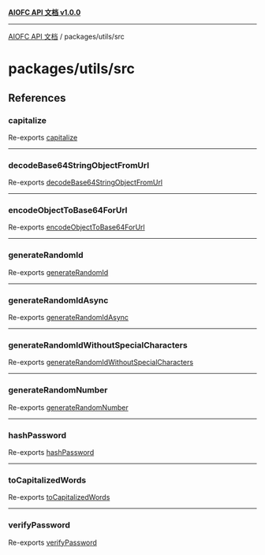 [**AIOFC API 文档 v1.0.0**](../../../README.md)

***

[AIOFC API 文档](../../../modules.md) / packages/utils/src

# packages/utils/src

## References

### capitalize

Re-exports [capitalize](string-handling/string/functions/capitalize.md)

***

### decodeBase64StringObjectFromUrl

Re-exports [decodeBase64StringObjectFromUrl](string-handling/url/functions/decodeBase64StringObjectFromUrl.md)

***

### encodeObjectToBase64ForUrl

Re-exports [encodeObjectToBase64ForUrl](string-handling/url/functions/encodeObjectToBase64ForUrl.md)

***

### generateRandomId

Re-exports [generateRandomId](security/crypto/functions/generateRandomId.md)

***

### generateRandomIdAsync

Re-exports [generateRandomIdAsync](security/crypto/functions/generateRandomIdAsync.md)

***

### generateRandomIdWithoutSpecialCharacters

Re-exports [generateRandomIdWithoutSpecialCharacters](security/crypto/functions/generateRandomIdWithoutSpecialCharacters.md)

***

### generateRandomNumber

Re-exports [generateRandomNumber](security/crypto/functions/generateRandomNumber.md)

***

### hashPassword

Re-exports [hashPassword](security/crypto/functions/hashPassword.md)

***

### toCapitalizedWords

Re-exports [toCapitalizedWords](string-handling/string/functions/toCapitalizedWords.md)

***

### verifyPassword

Re-exports [verifyPassword](security/crypto/functions/verifyPassword.md)
